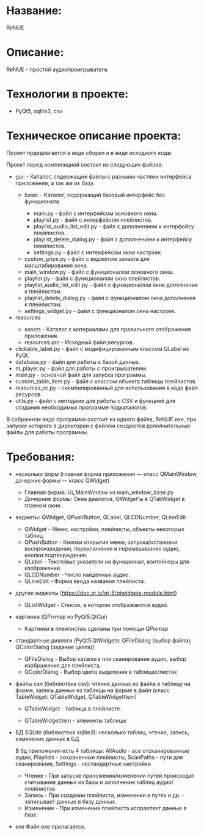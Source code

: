# Название: 
ReNUE

# Описание:
ReNUE - простой аудиопроигрыватель

# Технологии в проекте: 
- PyQt5, sqlite3, csv

# Техническое описание проекта: 
Проект прдедлагается в виде сборки и в виде исходного кода:

Проект перед компиляцией состоит из следующих файлов:
<ul>
    <li>gui: - Каталог, содержащий файлы с разными частями интерфейса приложения, а так же их базу.</li>
    <ul>
        <li>base: - Каталог, содержащий базовый интерфейс без функционала. </li>
        <ul>
            <li>main.py - файл с интерфейсом основного окна.</li>
            <li>playlist.py - файл с интерфейсом плейлистов.</li>
            <li>playlist_audio_list_edit.py - файл с дополнением к интерфейсу плейлистов.</li>
            <li>playlist_delete_dialog.py - файл с дополнением к интерфейсу плейлистов.</li>
            <li>settings.py - файл с интерфейсом окна настроек.</li>
        </ul>
        <li>custom_grips.py - файл с виджетом захвата для масштабирования окна.</li>
        <li>main_window.py - файл с функционалом основного окна.</li>
        <li>playlist.py - файл с функционалом окна плейлистов.</li>
        <li>playlist_audio_list_edit.py - файл с функционалом окна дополнения к плейлистам.</li>
        <li>playlist_delete_dialog.py - файл с функционалом окна дополнения к плейлистам.</li>
        <li>settings_widget.py - файл с функционалом окна настроек.</li>
    </ul>

<li>resources</li>
    <ul>
        <li>assets - Каталог с материалами для правильного отображения приложения.</li>
        <li>resources.qrc - Исходный файл ресурсов.</li>
    </ul>
<li>clickable_label.py - файл с модифицированным классом QLabel из PyQt.</li>
<li>database.py - файл для работы с базой данных.</li>
<li>m_player.py - файл для работы с проигрывателем.</li>
<li>main.py - основной файл для запуска программы.</li>
<li>custom_table_item.py - файл с классом объекта таблицы плейлистов.</li>
<li>resources_rc.py - скомпилированный для использования в коде файл ресурсов.</li>
<li>utils.py - файл с методами для работы с CSV и функцией для создания необходимых программе подкаталогов.</li>
</ul>

В собранном виде программа состоит из одного файла, ReNUE.exe, при запуске которого в директории с файлом создаются дополнительные файлы для работы программы.


# Требования:

- несколько форм (главная форма приложения — класс QMainWindow, дочерние формы — класс QWidget)
    - Главная форма: Ui_MainWindow из main_window_base.py
    - Дочерние формы: Окна диалогов, QWidget'ы в QTabWidget в главном окне. 

- виджеты: QWidget, QPushButton, QLabel, QLCDNumber, QLineEdit
	- QWidget - Меню, настройки, плейлисты, объекты некоторых таблиц.
	- QPushButton - Кнопки открытия меню, запуска/остановки воспроизведения, переключения и перемешивания аудио, кнопки подтверждения.
	- QLabel - Текстовые указатели на функционал, контейнеры для изображений.
	- QLCDNumber - Число найденных аудио.
	- QLineEdit - Форма ввода названия плейлиста.

- другие виджеты (https://doc.qt.io/qt-5/qtwidgets-module.html)
	- QListWidget - Список, в котором отображаются аудио.

- картинки (QPixmap из PyQt5.QtGui)
	- Картинки в плейлистаъ сделаны при помощи QPixmap

- стандартные диалоги (PyQt5.QtWidgets: QFileDialog (выбор файла), QColorDialog (задание цвета))
	- QFileDialog - Выбор каталога пля сканирования аудио, выбор изображения для плейлиста.
	- QColorDialog - Выбор цвета выделения в таблицах/листах

- файлы csv (библиотека csv): чтение данных из файла в таблицу на форме, запись данных из таблицы на форме в файл (класс TableWidget: QTableWidget, QTableWidgetItem)
	- QTableWidget - таблица в плейлисте.

	- QTableWidgetItem - элементы таблицы

- БД SQLite (библиотека sqlite3): несколько таблиц, чтение, запись, изменение данных в БД.

    В бд приложения есть 4 таблицы: AllAudio - все отсканированные аудио, Playlists - сохраненные плейлисты, ScanPaths - пути для сканирования, Settings - нестандартные настройки
    - Чтение - При запуске приложения/изменении путей происходит считывание данных из базы и заполнение таблиц аудио/плейлистов
    - Запись - При создании плейлиста, изменении в путях и др. - записывает данные в базу данных.
    - Изменение - При изменении плейлиста исправляет данные в базе

- exe
    Файл exe прилагается.
